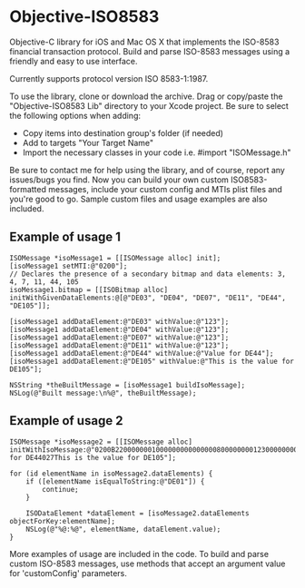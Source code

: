 Objective-ISO8583
=================

Objective-C library for iOS and Mac OS X that implements the ISO-8583 financial transaction protocol. Build and parse ISO-8583 messages using a friendly and easy to use interface.

Currently supports protocol version ISO 8583-1:1987.

To use the library, clone or download the archive. Drag or copy/paste the "Objective-ISO8583 Lib" directory to your Xcode project.
Be sure to select the following options when adding:

- Copy items into destination group's folder (if needed)
- Add to targets "Your Target Name"
- Import the necessary classes in your code i.e. #import "ISOMessage.h"

Be sure to contact me for help using the library, and of course, report any issues/bugs you find.
Now you can build your own custom ISO8583-formatted messages, include your custom config and MTIs plist files and you're good to go. Sample custom files and usage examples are also included.

Example of usage 1
--------------

	ISOMessage *isoMessage1 = [[ISOMessage alloc] init];
	[isoMessage1 setMTI:@"0200"];
	// Declares the presence of a secondary bitmap and data elements: 3, 4, 7, 11, 44, 105
	isoMessage1.bitmap = [[ISOBitmap alloc] initWithGivenDataElements:@[@"DE03", "DE04", "DE07", "DE11", "DE44", "DE105"]];
	
	[isoMessage1 addDataElement:@"DE03" withValue:@"123"];
	[isoMessage1 addDataElement:@"DE04" withValue:@"123"];
	[isoMessage1 addDataElement:@"DE07" withValue:@"123"];
	[isoMessage1 addDataElement:@"DE11" withValue:@"123"];
	[isoMessage1 addDataElement:@"DE44" withValue:@"Value for DE44"];
	[isoMessage1 addDataElement:@"DE105" withValue:@"This is the value for DE105"];
	
	NSString *theBuiltMessage = [isoMessage1 buildIsoMessage];
	NSLog(@"Built message:\n%@", theBuiltMessage);
	
Example of usage 2
--------------

	ISOMessage *isoMessage2 = [[ISOMessage alloc] initWithIsoMessage:@"0200B2200000001000000000000000800000000123000000000123000000012300012314Value for DE44027This is the value for DE105"];
	
	for (id elementName in isoMessage2.dataElements) {
		if ([elementName isEqualToString:@"DE01"]) {
			continue;
		}
		
		ISODataElement *dataElement = [isoMessage2.dataElements objectForKey:elementName];
		NSLog(@"%@:%@", elementName, dataElement.value);
	}

More examples of usage are included in the code. To build and parse custom ISO-8583 messages, use methods that accept an argument value for 'customConfig' parameters.

